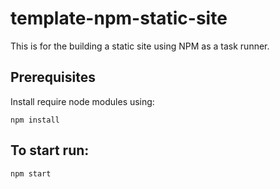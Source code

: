 # template-npm-static-site

This is for the building a static site using NPM as a task runner.

## Prerequisites

Install require node modules using:

```
npm install
```

## To start run:

```
npm start
```